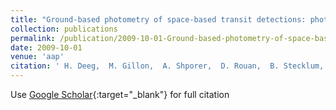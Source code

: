 ```yaml
---
title: "Ground-based photometry of space-based transit detections: photometric follow-up of the CoRoTenskip mission"
collection: publications
permalink: /publication/2009-10-01-Ground-based-photometry-of-space-based-transit-detections-photometric-follow-up-of-the-CoRoTenskip-mission
date: 2009-10-01
venue: 'aap'
citation: ' H. Deeg,  M. Gillon,  A. Shporer,  D. Rouan,  B. Stecklum,  S. Aigrain,  A. Alapini,  J. Almenara,  R. Alonso,  M. Barbieri,  F. Bouchy,  J. Eislöffel,  A. Erikson,  M. Fridlund,  P. Eigmüller,  G. Handler,  A. Hatzes,  P. Kabath,  M. Lendl,  T. Mazeh,  C. Moutou,  D. Queloz,  H. Rauer,  M. Rabus,  B. Tingley,  R. Titz, &quot;Ground-based photometry of space-based transit detections: photometric follow-up of the CoRoTenskip mission.&quot; aap, 2009.'
---
```

Use [Google Scholar](https://scholar.google.com/scholar?q=Ground+based+photometry+of+space+based+transit+detections:+photometric+follow+up+of+the+CoRoTenskip+mission){:target="_blank"} for full citation